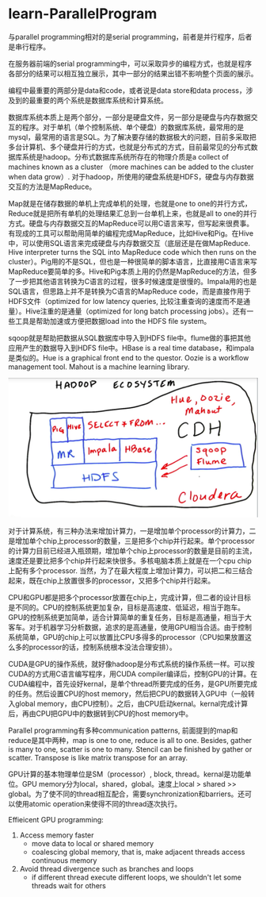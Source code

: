# learn-ParallelProgram

与parallel programming相对的是serial programming，前者是并行程序，后者是串行程序。
 
在服务器前端的serial programming中，可以采取异步的编程方式，也就是程序各部分的结果可以相互独立展示，其中一部分的结果出错不影响整个页面的展示。
 
编程中最重要的两部分是data和code，或者说是data store和data process，涉及到的最重要的两个系统是数据库系统和计算系统。

数据库系统本质上是两个部分，一部分是硬盘文件，另一部分是硬盘与内存数据交互的程序。对于单机（单个控制系统、单个硬盘）的数据库系统，最常用的是mysql，最常用的语言是SQL。为了解决要存储的数据极大的问题，目前多采取把多台计算机、多个硬盘并行的方式，也就是分布式的方式，目前最常见的分布式数据库系统是hadoop。分布式数据库系统所存在的物理介质是a collect of machines known as a cluster （more machines can be added to the cluster when data grow）. 对于hadoop，所使用的硬盘系统是HDFS，硬盘与内存数据交互的方法是MapReduce。

Map就是在储存数据的单机上完成单机的处理，也就是one to one的并行方式，Reduce就是把所有单机的处理结果汇总到一台单机上来，也就是all to one的并行方式。硬盘与内存数据交互的MapReduce可以用C语言来写，但写起来很费事。有现成的工具可以帮助用简单的编程完成MapReduce，比如Hive和Pig。在Hive中，可以使用SQL语言来完成硬盘与内存数据交互（底层还是在做MapReduce. Hive interpreter turns the SQL into MapReduce code which then runs on the cluster）。Pig用的不是SQL，但也是一种很简单的脚本语言，比直接用C语言来写MapReduce要简单的多。Hive和Pig本质上用的仍然是MapReduce的方法，但多了一步把其他语言转换为C语言的过程，很多时候速度是很慢的。Impala用的也是SQL语言，但思路上并不是转换为C语言的MapReduce code，而是直接作用于HDFS文件（optimized for low latency queries, 比较注重查询的速度而不是通量）。Hive注重的是通量（optimized for long batch processing jobs）。还有一些工具是帮助加速或方便把数据load into the HDFS file system。

sqoop就是帮助把数据从SQL数据库中导入到HDFS file中。flume做的事把其他应用产生的数据导入到HDFS file中。HBase is a real time database，和impala是类似的。Hue is a graphical front end to the questor. Oozie is a workflow management tool. Mahout is a machine learning library. 

![Hadoop ecosystem](images/CDH.png)

对于计算系统，有三种办法来增加计算力，一是增加单个processor的计算力，二是增加单个chip上processor的数量，三是把多个chip并行起来。单个processor的计算力目前已经进入瓶颈期，增加单个chip上processor的数量是目前的主流，速度还是要比把多个chip并行起来快很多。多核电脑本质上就是在一个cpu chip上配有多个processor. 当然，为了在最大程度上增加计算力，可以把二和三结合起来，既在chip上放置很多的processor，又把多个chip并行起来。

CPU和GPU都是把多个processor放置在chip上，完成计算，但二者的设计目标是不同的。CPU的控制系统更加复杂，目标是高速度、低延迟，相当于跑车。GPU的控制系统更加简单，适合计算简单的重复任务，目标是高通量，相当于大客车。对于机器学习分析数据，追求的是高通量，使用GPU相当合适。由于控制系统简单，GPU的chip上可以放置比CPU多得多的processor（CPU如果放置这么多的processor的话，控制系统根本没法合理安排）。

CUDA是GPU的操作系统，就好像hadoop是分布式系统的操作系统一样。可以按CUDA的方式用C语言编写程序，用CUDA compiler编译后，控制GPU的计算。在CUDA编程中，首先设好kernal，是单个thread所要完成的任务，是GPU所要完成的任务。然后设置CPU的host memory，然后把CPU的数据转入GPU中（一般转入global memory，由CPU控制）。之后，由CPU启动kernal。kernal完成计算后，再由CPU把GPU中的数据转到CPU的host memory中。

Parallel programming有多种communication patterns, 前面提到的map和reduce是其中两种，map is one to one, reduce is all to one. Besides, gather is many to one, scatter is one to many. Stencil can be finished by gather or scatter. Transpose is like matrix transpose for an array. 

GPU计算的基本物理单位是SM（processor）, block, thread。kernal是功能单位。GPU memory分为local，shared，global。速度上local > shared >> global。为了使不同的thread相互配合，需要synchronization和barriers。还可以使用atomic operation来使得不同的thread逐次执行。

Effieicent GPU programming:

1. Access memory faster
    * move data to local or shared memory
    * coalescing global memory, that is, make adjacent threads access continuous memory
2. Avoid thread divergence such as branches and loops
    * if different thread execute different loops, we shouldn't let some threads wait for others

